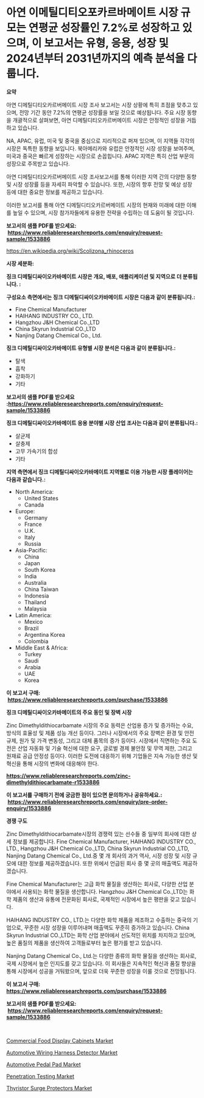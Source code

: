 <p><h1>아연 이메틸디티오포카르바메이트 시장 규모는 연평균 성장률인 7.2%로 성장하고 있으며, 이 보고서는 유형, 응용, 성장 및 2024년부터 2031년까지의 예측 분석을 다룹니다.</h1></p><p><strong>요약</strong></p>
<p><p>아연 디메틸디티오카르버메이트 시장 조사 보고서는 시장 상황에 특히 초점을 맞추고 있으며, 전망 기간 동안 7.2%의 연평균 성장률을 보일 것으로 예상됩니다. 주요 시장 동향을 개괄적으로 살펴보면, 아연 디메틸디티오카르버메이트 시장은 안정적인 성장을 거듭하고 있습니다. </p><p>NA, APAC, 유럽, 미국 및 중국을 중심으로 지리적으로 퍼져 있으며, 이 지역들 각각의 시장은 독특한 동향을 보입니다. 북아메리카와 유럽은 안정적인 시장 성장을 보여주며, 미국과 중국은 빠르게 성장하는 시장으로 손꼽힙니다. APAC 지역은 특히 산업 부문의 성장으로 주목받고 있습니다.</p><p>아연 디메틸디티오카르버메이트 시장 조사보고서를 통해 이러한 지역 간의 다양한 동향 및 시장 성장률 등을 자세히 파악할 수 있습니다. 또한, 시장의 향후 전망 및 예상 성장 등에 대한 중요한 정보를 제공하고 있습니다.</p><p>이러한 보고서를 통해 아연 디메틸디티오카르버메이트 시장의 현재와 미래에 대한 이해를 높일 수 있으며, 시장 참가자들에게 유용한 전략을 수립하는 데 도움이 될 것입니다.</p></p>
<p><strong>보고서의 샘플 PDF를 받으세요: &nbsp;<a href="https://www.reliableresearchreports.com/enquiry/request-sample/1533886">https://www.reliableresearchreports.com/enquiry/request-sample/1533886</a></strong></p>
<p><a href="https://en.wikipedia.org/wiki/Scolizona_rhinoceros">https://en.wikipedia.org/wiki/Scolizona_rhinoceros</a></p>
<p><strong>시장 세분화:</strong></p>
<p><strong> 징크 디메틸디싸이오카바메이트 시장은 개요, 배포, 애플리케이션 및 지역으로 더 분류됩니다. :</strong></p>
<p><strong>구성요소 측면에서는 징크 디메틸디싸이오카바메이트 시장은 다음과 같이 분류됩니다.:</strong></p>
<p><ul><li>Fine Chemical Manufacturer</li><li>HAIHANG INDUSTRY CO., LTD.</li><li>Hangzhou J&H Chemical Co.,LTD</li><li>China Skyrun Industrial CO.,LTD</li><li>Nanjing Datang Chemical Co., Ltd.</li></ul></p>
<p><strong> 징크 디메틸디싸이오카바메이트 유형별 시장 분석은 다음과 같이 분류됩니다.:</strong></p>
<p><ul><li>탈색</li><li>흡착</li><li>강화하기</li><li>기타</li></ul></p>
<p><strong>보고서의 샘플 PDF를 받으세요 :<a href="https://www.reliableresearchreports.com/enquiry/request-sample/1533886">https://www.reliableresearchreports.com/enquiry/request-sample/1533886</a></strong></p>
<p><strong> 징크 디메틸디싸이오카바메이트 응용 분야별 시장 산업 조사는 다음과 같이 분류됩니다.:</strong></p>
<p><ul><li>살균제</li><li>살충제</li><li>고무 가속기의 합성</li><li>기타</li></ul></p>
<p><strong>지역 측면에서 징크 디메틸디싸이오카바메이트 지역별로 이용 가능한 시장 플레이어는 다음과 같습니다.:</strong></p>
<p><ul>
    <li>
        North America:
        <ul>
            <li>United States</li>
            <li>Canada</li>
        </ul>
    </li>
    <li>
        Europe:
        <ul>
            <li>Germany</li>
            <li>France</li>
            <li>U.K.</li>
            <li>Italy</li>
            <li>Russia</li>
        </ul>
    </li>
    <li>
        Asia-Pacific:
        <ul>
            <li>China</li>
            <li>Japan</li>
            <li>South Korea</li>
            <li>India</li>
            <li>Australia</li>
            <li>China Taiwan</li>
            <li>Indonesia</li>
            <li>Thailand</li>
            <li>Malaysia</li>
        </ul>
    </li>
    <li>
        Latin America:
        <ul>
            <li>Mexico</li>
            <li>Brazil</li>
            <li>Argentina Korea</li>
            <li>Colombia</li>
        </ul>
    </li>
    <li>
        Middle East & Africa:
        <ul>
            <li>Turkey</li>
            <li>Saudi</li>
            <li>Arabia</li>
            <li>UAE</li>
            <li>Korea</li>
        </ul>
    </li>
    </ul></p>
<p><strong>이 보고서 구매: &nbsp;<a href="https://www.reliableresearchreports.com/purchase/1533886">https://www.reliableresearchreports.com/purchase/1533886</a></strong></p>
<p><strong>징크 디메틸디싸이오카바메이트의 주요 동인 및 장벽 시장</strong></p>
<p><p>Zinc Dimethyldithiocarbamate 시장의 주요 동력은 산업용 증가 및 증가하는 수요, 방식의 효율성 및 제품 성능 개선 등이다. 그러나 시장에서의 주요 장벽은 환경 및 안전 규제, 원가 및 가격 변동성, 그리고 대체 품목의 증가 등이다. 시장에서 직면하는 주요 도전은 산업 자동화 및 기술 혁신에 대한 요구, 글로벌 경제 불안정 및 무역 제한, 그리고 원재료 공급 안정성 등이다. 이러한 도전에 대응하기 위해 기업들은 지속 가능한 생산 및 혁신을 통해 시장의 변화에 대응해야 한다.</p></p>
<p><strong><a href="https://www.reliableresearchreports.com/zinc-dimethyldithiocarbamate-r1533886">https://www.reliableresearchreports.com/zinc-dimethyldithiocarbamate-r1533886</a></strong></p>
<p><strong>이 보고서를 구매하기 전에 궁금한 점이 있으면 문의하거나 공유하세요.: &nbsp;<a href="https://www.reliableresearchreports.com/enquiry/pre-order-enquiry/1533886">https://www.reliableresearchreports.com/enquiry/pre-order-enquiry/1533886</a></strong></p>
<p><strong>경쟁 구도</strong></p>
<p><p>Zinc Dimethyldithiocarbamate시장의 경쟁력 있는 선수들 중 일부의 회사에 대한 상세 정보를 제공합니다. Fine Chemical Manufacturer, HAIHANG INDUSTRY CO., LTD., Hangzhou J&H Chemical Co.,LTD, China Skyrun Industrial CO.,LTD, Nanjing Datang Chemical Co., Ltd.중 몇 개 회사의 과거 역사, 시장 성장 및 시장 규모에 대한 정보를 제공하겠습니다. 또한 위에서 언급된 회사 중 몇 곳의 매출액도 제공하겠습니다.</p><p>Fine Chemical Manufacturer는 고급 화학 물질을 생산하는 회사로, 다양한 산업 분야에서 사용되는 화학 물질을 생산합니다. Hangzhou J&H Chemical Co.,LTD는 화학 제품의 생산과 유통에 전문화된 회사로, 국제적인 시장에서 높은 평판을 갖고 있습니다.</p><p>HAIHANG INDUSTRY CO., LTD.는 다양한 화학 제품을 제조하고 수출하는 중국의 기업으로, 꾸준한 시장 성장을 이루어내며 매출액도 꾸준히 증가하고 있습니다. China Skyrun Industrial CO.,LTD는 화학 산업 분야에서 선도적인 위치를 차지하고 있으며, 높은 품질의 제품을 생산하여 고객들로부터 높은 평가를 받고 있습니다.</p><p>Nanjing Datang Chemical Co., Ltd.는 다양한 종류의 화학 물질을 생산하는 회사로, 국제 시장에서 높은 인지도를 갖고 있습니다. 이 회사들은 지속적인 혁신과 품질 향상을 통해 시장에서 성공을 거둬왔으며, 앞으로 더욱 꾸준한 성장을 이룰 것으로 전망됩니다.</p></p>
<p><strong>이 보고서 구매: &nbsp; <a href="https://www.reliableresearchreports.com/purchase/1533886">https://www.reliableresearchreports.com/purchase/1533886</a></strong></p>
<p><strong>보고서의 샘플 PDF를 받으세요: &nbsp;<a href="https://www.reliableresearchreports.com/enquiry/request-sample/1533886">https://www.reliableresearchreports.com/enquiry/request-sample/1533886</a></strong><strong></strong></p>
<p>&nbsp;</p>
<p><p><a href="https://www.linkedin.com/pulse/global-commercial-food-display-cabinets-market-product-ttr0e?trackingId=JnFnEH%2BR49tAYbvrwZYrlg%3D%3D">Commercial Food Display Cabinets Market</a></p><p><a href="https://github.com/smithy59/Market-Research-Report-List-1/blob/main/automotive-wiring-harness-detector-market.md">Automotive Wiring Harness Detector Market</a></p><p><a href="https://github.com/jackCarlson644/Market-Research-Report-List-1/blob/main/automotive-pedal-pad-market.md">Automotive Pedal Pad Market</a></p><p><a href="https://issuu.com/reportprime-2/docs/penetration-testing-market-size-2030.pptx">Penetration Testing Market</a></p><p><a href="https://www.linkedin.com/pulse/evaluating-global-thyristor-surge-protectors-market-trends-ostce?trackingId=kOLX3MTvPxRcfA4DL9Kegw%3D%3D">Thyristor Surge Protectors Market</a></p></p>